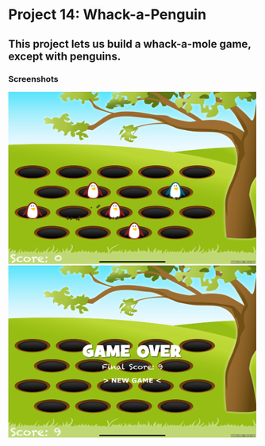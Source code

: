 # Project 14: Whack-a-Penguin

## This project lets us build a whack-a-mole game, except with penguins.

### Screenshots

<img src="https://github.com/deathlezz/100-Days-of-Swift/blob/main/Projects/18-Project14/Screenshots/Screenshot1.png" width=500> ‎ <img src="https://github.com/deathlezz/100-Days-of-Swift/blob/main/Projects/18-Project14/Screenshots/Screenshot2.png" width=500>

